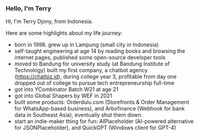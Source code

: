 ### Hello, I'm Terry
  
Hi, I'm Terry Djony, from Indonesia.  

Here are some highlights about my life journey: 
- born in 1998. grew up in Lampung (small city in Indonesia)
- self-taught engineering at age 14 by reading books and browsing the internet pages, published some open-source developer tools
- moved to Bandung for university study (at Bandung Institute of Technology)
built my first company, a chatbot agency (https://chatbiz.id), during college year 3, profitable from day one
dropped out of college to pursue tech entrepreneurship full-time
- got into YCombinator Batch W21 at age 21
- got into Global Shapers by WEF in 2021
- built some products: Orderdulu.com (Storefronts & Order Management for WhatsApp-based business), and Arbofinance (Webhook for bank data in Southeast Asia), eventually shut them down.
- start an indie-maker thing for fun: AIPlaceholder (AI-powered alternative for JSONPlaceholder), and QuickGPT (Windows client for GPT-4)
